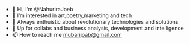 - 👋 Hi, I’m @NahuriraJoeb
- 👀 I’m interested in art,poetry,marketing and tech
- 🌱 Always enthuistic about revolutionary technologies and solutions
- 💞️ Up for collabs and business analysis, development and intelligence
- 📫 How to reach me mubarijoab@gmail.com 

<!---
NahuriraJoeb/NahuriraJoeb is a ✨ special ✨ repository because its `README.md` (this file) appears on your GitHub profile.
You can click the Preview link to take a look at your changes.
--->
